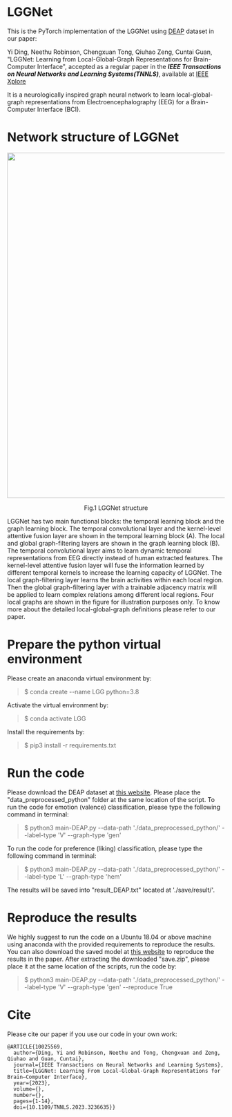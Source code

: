# LGGNet
This is the PyTorch implementation of the LGGNet using [DEAP](http://www.eecs.qmul.ac.uk/mmv/datasets/deap/) dataset in our paper:

Yi Ding, Neethu Robinson, Chengxuan Tong, Qiuhao Zeng, Cuntai Guan, "LGGNet: Learning from Local-Global-Graph Representations for Brain-Computer Interface", accepted as a regular paper in the _**IEEE Transactions on Neural Networks and Learning Systems(TNNLS)**_, available at [IEEE Xplore](https://ieeexplore.ieee.org/document/10025569)

It is a neurologically inspired graph neural network to learn local-global-graph representations from Electroencephalography (EEG) for a Brain-Computer Interface (BCI).
# Network structure of LGGNet
<p align="center">
<img src="https://user-images.githubusercontent.com/83038743/205667640-e3784e1b-4441-4c51-b269-3ce0417309b2.png" width=800 align=center>
</p>

<p align="center">
 Fig.1 LGGNet structure
</p>

LGGNet has two main functional blocks: the temporal learning block and the graph learning block. The temporal convolutional layer and the kernel-level attentive fusion layer are shown in the temporal learning block (A). The local and global graph-filtering layers are shown in the graph learning block (B). The temporal convolutional layer aims to learn dynamic temporal representations from EEG directly instead of human extracted features. The kernel-level attentive fusion layer will fuse the information learned by different temporal kernels to increase the learning capacity of LGGNet. The local graph-filtering layer learns the brain activities within each local region. Then the global graph-filtering layer with a trainable adjacency matrix will be applied to learn complex relations among different local regions. Four local graphs are shown in the figure for illustration purposes only. To know more about the detailed local-global-graph definitions please refer to our paper.
# Prepare the python virtual environment
Please create an anaconda virtual environment by:

> $ conda create --name LGG python=3.8

Activate the virtual environment by:

> $ conda activate LGG

Install the requirements by:

> $ pip3 install -r requirements.txt

# Run the code
Please download the DEAP dataset at [this website](http://www.eecs.qmul.ac.uk/mmv/datasets/deap/). Please place the "data_preprocessed_python" folder at the same location of the script. To run the code for emotion (valence) classification, please type the following command in terminal:

> $ python3 main-DEAP.py --data-path './data_preprocessed_python/' --label-type 'V' --graph-type 'gen'

To run the code for preference (liking) classification, please type the following command in terminal:

> $ python3 main-DEAP.py --data-path './data_preprocessed_python/' --label-type 'L' --graph-type 'hem'

The results will be saved into "result_DEAP.txt" located at './save/result/'. 

# Reproduce the results
We highly suggest to run the code on a Ubuntu 18.04 or above machine using anaconda with the provided requirements to reproduce the results. 
You can also download the saved model at [this website](https://drive.google.com/file/d/12lIbX6ti7cDCv3mVDY7TTd4QIc2cNEYE/view?usp=sharing) to reproduce the results in the paper. After extracting the downloaded "save.zip", please place it at the same location of the scripts, run the code by:

> $ python3 main-DEAP.py --data-path './data_preprocessed_python/' --label-type 'V' --graph-type 'gen' --reproduce True

# Cite
Please cite our paper if you use our code in your own work:

```
@ARTICLE{10025569,
  author={Ding, Yi and Robinson, Neethu and Tong, Chengxuan and Zeng, Qiuhao and Guan, Cuntai},
  journal={IEEE Transactions on Neural Networks and Learning Systems}, 
  title={LGGNet: Learning From Local-Global-Graph Representations for Brain–Computer Interface}, 
  year={2023},
  volume={},
  number={},
  pages={1-14},
  doi={10.1109/TNNLS.2023.3236635}}

```

